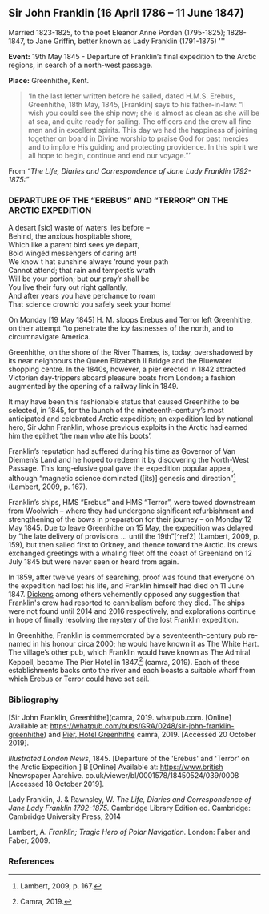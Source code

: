 <param ve-config
       title="Sir John Franklin (16 April 1786 – 11 June 1847)"
       layout="vtl">

## Sir John Franklin (16 April 1786 – 11 June 1847)

<param ve-image url="images/franklin.jpg" title="Sir John Franklin">

Married 1823-1825, to the poet Eleanor Anne Porden (1795-1825); 1828-1847, to Jane Griffin, better known as Lady Franklin (1791-1875) '''

**Event:** 19th May 1845 - Departure of Franklin’s final expedition to the Arctic regions, in search of a north-west passage.

**Place:** Greenhithe, Kent.

>‘In the last letter written before he sailed, dated H.M.S. Erebus, Greenhithe, 18th May, 1845, [Franklin] says to his father-in-law:
“I wish you could see the ship now; she is almost as clean as she will be at sea, and quite ready for sailing. The officers and the crew all fine men and in excellent spirits. This day we had the happiness of joining together on board in Divine worship to praise God for past mercies and to implore His guiding and protecting providence. In this spirit we all hope to begin, continue and end our voyage.”’ 

From _“The Life, Diaries and Correspondence of Jane Lady Franklin 1792-1875:”_

### DEPARTURE OF THE “EREBUS” AND “TERROR” ON THE ARCTIC EXPEDITION

  A desart [sic] waste of waters lies before –  
  Behind, the anxious hospitable shore,  
  Which like a parent bird sees ye depart,  
  Bold wingéd messengers of daring art!  
  We know t hat sunshine always ’round your path  
  Cannot attend; that rain and tempest’s wrath  
  Will be your portion; but our pray’r shall be  
  You live their fury out right gallantly,  
  And after years you have perchance to roam  
  That science crown’d you safely seek your home!   

On Monday [19 May 1845] H. M. sloops Erebus and Terror left Greenhithe, on their attempt “to penetrate the icy fastnesses of the north, and to circumnavigate America.

<param ve-image url="images/erebus.jpg" title="Illustration of the ships Erebus and Terror leaving Greenhithe. Published in the Illustrated London News, 24th May 1845, p. 328."> 

Greenhithe, on the shore of the River Thames, is, today, overshadowed by its near neighbours the Queen Elizabeth II Bridge and the Bluewater shopping centre. In the 1840s, however, a pier erected in 1842 attracted Victorian day-trippers aboard pleasure boats from London; a fashion augmented by the opening of a railway link in 1849.

It may have been this fashionable status that caused Greenhithe to be selected, in 1845, for the launch of the nineteenth-century’s most anticipated and celebrated Arctic expedition; an expedition led by national hero, Sir John Franklin, whose previous exploits in the Arctic had earned him the epithet ‘the man who ate his boots’. 

Franklin’s reputation had suffered during his time as Governor of Van Diemen’s Land and he hoped to redeem it by discovering the North-West Passage. This long-elusive goal gave the expedition popular appeal, although “magnetic science dominated ([its)] genesis and direction”[^ref1] (Lambert, 2009, p. 167).

Franklin’s ships, HMS “Erebus” and HMS “Terror”, were towed downstream from Woolwich – where they had undergone significant refurbishment and strengthening of the bows in preparation for their journey – on Monday 12 May 1845. Due to leave Greenhithe on 15 May, the expedition was delayed by “the late delivery of provisions … until the 19th”[^ref2] (Lambert, 2009, p. 159), but then sailed first to Orkney, and thence toward the Arctic. Its crews exchanged greetings with a whaling fleet off the coast of Greenland on 12 July 1845 but were never seen or heard from again.

In 1859, after twelve years of searching, proof was found that everyone on the expedition had lost his life, and Franklin himself had died on 11 June 1847. [Dickens](19c/docs/dickens/dickens-biography.md) among others vehemently opposed any suggestion that Franklin's crew had resorted to cannibalism before they died. The ships were not found until 2014 and 2016 respectively, and explorations continue in hope of finally resolving the mystery of the lost Franklin expedition.

In Greenhithe, Franklin is commemorated by a seventeenth-century pub re-named in his honour circa 2000; he would have known it as The White Hart. The village’s other pub, which Franklin would have known as The Admiral Keppell, became The Pier Hotel in 1847.[^ref3] (camra, 2019). Each of these establishments backs onto the river and each boasts a suitable wharf from which Erebus or Terror could have set sail. 

<param ve-image url="images/Franklinpub.jpg" title="Franklin Pub" align="center">

### Bibliography 

[Sir John Franklin, Greenhithe](camra, 2019. whatpub.com. [Online] 
Available at: https://whatpub.com/pubs/GRA/0248/sir-john-franklin-greenhithe) and [Pier, Hotel Greenhithe](https://whatpub.com/pubs/GRA/0161/pier-hotel-greenhithe) camra, 2019. 
[Accessed 20 October 2019].

_Illustrated London News_, 1845. [Departure of the 'Erebus' and 'Terror' on the Arctic Expedition.] B [Online] 
Available at: https://www.british Nnewspaper Aarchive. co.uk/viewer/bl/0001578/18450524/039/0008
[Accessed 18 October 2019].

Lady Franklin, J. & Rawnsley, W. _The Life, Diaries and Correspondence of Jane Lady Franklin 1792-1875._ Cambridge Library Edition ed. Cambridge: Cambridge University Press, 2014

Lambert, A. _Franklin; Tragic Hero of Polar Navigation._ London: Faber and Faber, 2009.

### References

[^ref1]: Lambert, 2009, p. 167.
[^ref1]: Lambert, 2009, p. 159.
[^ref3]: Camra, 2019.
<!--stackedit_data:
eyJoaXN0b3J5IjpbLTIwOTEyMDgxMjRdfQ==
-->
